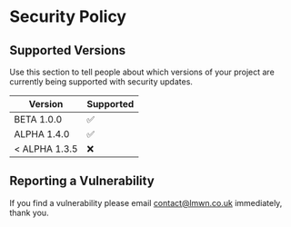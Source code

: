 # Security Policy

## Supported Versions

Use this section to tell people about which versions of your project are
currently being supported with security updates.

| Version | Supported          |
| ------- | ------------------ |
| BETA 1.0.0  | :white_check_mark: |
| ALPHA 1.4.0 | :white_check_mark: |
| < ALPHA 1.3.5 | :x: |

## Reporting a Vulnerability

If you find a vulnerability please email contact@lmwn.co.uk immediately, thank you.
